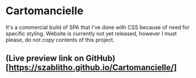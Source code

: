 # Cartomancielle
It's a commercial build of SPA that I've done with CSS because of need for specific styling. Website is currently not yet released, however I must please, do not copy contents of this project.
## (Live preview link on GitHub)[https://szablitho.github.io/Cartomancielle/]
